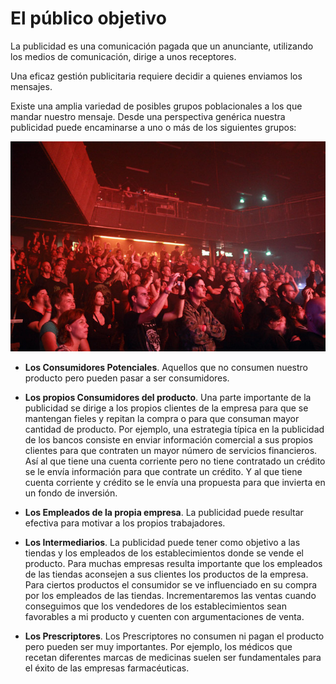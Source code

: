 # El público objetivo

La publicidad es una comunicación pagada que un anunciante, utilizando los medios de comunicación, dirige a unos receptores.

Una eficaz gestión publicitaria requiere decidir a quienes enviamos los mensajes.

Existe una amplia variedad de posibles grupos poblacionales a los que mandar nuestro mensaje. Desde una perspectiva genérica nuestra publicidad puede encaminarse a uno o más de los siguientes grupos:


[![público. Licencia Creative Commons 4.0 by-nc-nd](img/Publico_objetivo.jpg "Público")](https://goo.gl/08Zuar)


*   **Los Consumidores Potenciales**. Aquellos que no consumen nuestro producto pero pueden pasar a ser consumidores.
    
*   **Los propios Consumidores del producto**. Una parte importante de la publicidad se dirige a los propios clientes de la empresa para que se mantengan fieles y repitan la compra o para que consuman mayor cantidad de producto. Por ejemplo, una estrategia típica en la publicidad de los bancos consiste en enviar información comercial a sus propios clientes para que contraten un mayor número de servicios financieros. Así al que tiene una cuenta corriente pero no tiene contratado un crédito se le envía información para que contrate un crédito. Y al que tiene cuenta corriente y crédito se le envía una propuesta para que invierta en un fondo de inversión.
    
*   **Los Empleados de la propia empresa**. La publicidad puede resultar efectiva para motivar a los propios trabajadores.
    
*   **Los Intermediarios**. La publicidad puede tener como objetivo a las tiendas y los empleados de los establecimientos donde se vende el producto. Para muchas empresas resulta importante que los empleados de las tiendas aconsejen a sus clientes los productos de la empresa. Para ciertos productos el consumidor se ve influenciado en su compra por los empleados de las tiendas. Incrementaremos las ventas cuando conseguimos que los vendedores de los establecimientos sean favorables a mi producto y cuenten con argumentaciones de venta.
    
*   **Los Prescriptores**. Los Prescriptores no consumen ni pagan el producto pero pueden ser muy importantes. Por ejemplo, los médicos que recetan diferentes marcas de medicinas suelen ser fundamentales para el éxito de las empresas farmacéuticas.
    

